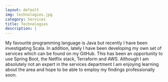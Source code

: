 ```yaml
---
layout: default
img: technologies.jpg
category: Services
title: Technologies
description: |
---
```

My favourite programming language is Java but recently I have been investigating Scala. 
In addition, lately I have been developing my own set of services which can be found on my GitHub.
This has been an opportunity to use Spring Boot, the Netflix stack, Terraform and AWS. 
Although I am absolutely not an expert in the services department I am enjoying learning 
about the area and hope to be able to employ my findings professionally soon.
